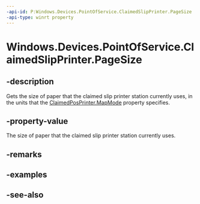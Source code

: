 ```yaml
---
-api-id: P:Windows.Devices.PointOfService.ClaimedSlipPrinter.PageSize
-api-type: winrt property
---
```


<!-- Property syntax
public Windows.Foundation.Size PageSize { get; }
-->

# Windows.Devices.PointOfService.ClaimedSlipPrinter.PageSize

## -description
Gets the size of paper that the claimed slip printer station currently uses, in the units that the [ClaimedPosPrinter.MapMode](claimedposprinter_mapmode.md) property specifies.

## -property-value
The size of paper that the claimed slip printer station currently uses.

## -remarks

## -examples

## -see-also
